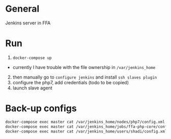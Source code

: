 # General
Jenkins server in FFA

# Run
1. `docker-compose up`
 * currently I have trouble with the file ownership in `/var/jenkins_home`
2. then manually go to `configure jenkins` and install `ssh slaves plugin`
3. configure the php7, add credentials (todo to be copied)
4. launch slave agent

# Back-up configs
```bash
docker-compose exec master cat /var/jenkins_home/nodes/php7/config.xml > jenkins_home/nodes/php7/config.xml
docker-compose exec master cat /var/jenkins_home/jobs/ffa-php-core/config.xml > jenkins_home/jobs/ffa-php-core/config.xml
docker-compose exec master cat /var/jenkins_home/users/shadi/config.xml > jenkins_home/users/shadi/config.xml

```
